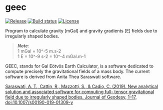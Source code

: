 # geec

[![Release](https://img.shields.io/github/v/release/julienpaul/geec)](https://img.shields.io/github/v/release/julienpaul/geec)
[![Build status](https://img.shields.io/github/actions/workflow/status/julienpaul/geec/main.yml?branch=main)](https://github.com/julienpaul/geec/actions/workflows/main.yml?query=branch%3Amain)
[![License](https://img.shields.io/github/license/julienpaul/geec)](https://img.shields.io/github/license/julienpaul/geec)
<!-- [![Commit activity](https://img.shields.io/github/commit-activity/m/julienpaul/geec)](https://img.shields.io/github/commit-activity/m/julienpaul/geec)-->

Program to calculate gravity [mGal] and gravity gradients [E] fields due to irregularly shaped bodies.

> **_Note_**:  
> 1 mGal = 10^-5 m.s-2  
> 1 E = 10^-9 s-2 = 10^-4 mGal.m-1

GEEC, stands for Gal Eötvös Earth Calculator, is a software dedicated to compute precisely the gravitational fields of a mass body. 
The current software is derived from Anita Thea Saraswati software.

[Saraswati, A. T., Cattin, R., Mazzotti, S., & Cadio, C. (2019). New analytical solution and associated software for computing full- tensor gravitational field due to irregularly shaped bodies. Journal of Geodesy, 1–17, doi:10.1007/s00190-019-01309-y](https://hal.umontpellier.fr/hal-02445346)
